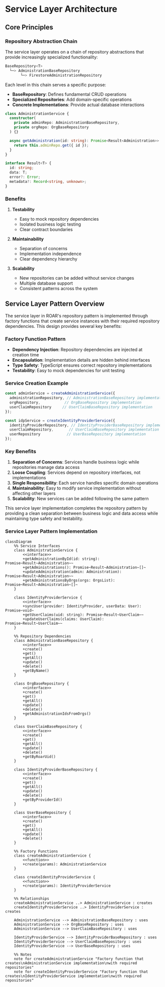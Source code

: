 # Service Layer Architecture

## Core Principles

### Repository Abstraction Chain
The service layer operates on a chain of repository abstractions that provide increasingly specialized functionality:

```typescript
BaseRepository<T>
  └─> AdministrationBaseRepository
       └─> FirestoreAdministrationRepository
```

Each level in this chain serves a specific purpose:
- **BaseRepository**: Defines fundamental CRUD operations
- **Specialized Repositories**: Add domain-specific operations
- **Concrete Implementations**: Provide actual database interactions

```typescript
class AdministrationService {
  constructor(
    private adminRepo: AdministrationBaseRepository,
    private orgRepo: OrgBaseRepository
  ) {}

  async getAdministration(id: string): Promise<Result<Administration>> {
    return this.adminRepo.get({ id });
  }
}
```

```typescript
interface Result<T> {
  id: string;
  data: T;
  error?: Error;
  metadata?: Record<string, unknown>;
}
```

### Benefits

1. **Testability**
   - Easy to mock repository dependencies
   - Isolated business logic testing
   - Clear contract boundaries

2. **Maintainability**
   - Separation of concerns
   - Implementation independence
   - Clear dependency hierarchy

3. **Scalability**
   - New repositories can be added without service changes
   - Multiple database support
   - Consistent patterns across the system

## Service Layer Pattern Overview

The service layer in ROAR's repository pattern is implemented through factory functions that create service instances with their required repository dependencies. This design provides several key benefits:

### Factory Function Pattern
- **Dependency Injection**: Repository dependencies are injected at creation time
- **Encapsulation**: Implementation details are hidden behind interfaces
- **Type Safety**: TypeScript ensures correct repository implementations
- **Testability**: Easy to mock dependencies for unit testing

### Service Creation Example
```typescript
const adminService = createAdministrationService({
  administrationRepository, // AdministrationBaseRepository implementation
  orgRepository,           // OrgBaseRepository implementation
  userClaimRepository     // UserClaimBaseRepository implementation
});

const idpService = createIdentityProviderService({
  identityProviderRepository, // IdentityProviderBaseRepository implementation
  userClaimRepository,       // UserClaimBaseRepository implementation
  userRepository            // UserBaseRepository implementation
});
```

### Key Benefits
1. **Separation of Concerns**: Services handle business logic while repositories manage data access
2. **Loose Coupling**: Services depend on repository interfaces, not implementations
3. **Single Responsibility**: Each service handles specific domain operations
4. **Maintainability**: Easy to modify service implementation without affecting other layers
5. **Scalability**: New services can be added following the same pattern

This service layer implementation completes the repository pattern by providing a clean separation between business logic and data access while maintaining type safety and testability.


### Service Layer Pattern Implementation
```mermaid
classDiagram
    %% Service Interfaces
    class AdministrationService {
        <<interface>>
        +getAdministrationById(id: string): Promise~Result~Administration~~
        +getAdministrations(): Promise~Result~Administration~[]~
        +updateAdministration(admin: Administration): Promise~Result~Administration~~
        +getAdministrationsByOrgs(orgs: OrgsList): Promise~Result~Administration~[]~
    }

    class IdentityProviderService {
        <<interface>>
        +syncUser(provider: IdentityProvider, userData: User): Promise~void~
        +getUserClaims(uid: string): Promise~Result~UserClaim~~
        +updateUserClaims(claims: UserClaim): Promise~Result~UserClaim~~
    }

    %% Repository Dependencies
    class AdministrationBaseRepository {
        <<interface>>
        +create()
        +get()
        +getAll()
        +update()
        +delete()
        +getByName()
    }

    class OrgBaseRepository {
        <<interface>>
        +create()
        +get()
        +getAll()
        +update()
        +delete()
        +getAdministrationIdsFromOrgs()
    }

    class UserClaimBaseRepository {
        <<interface>>
        +create()
        +get()
        +getAll()
        +update()
        +delete()
        +getByRoarUid()
    }

    class IdentityProviderBaseRepository {
        <<interface>>
        +create()
        +get()
        +getAll()
        +update()
        +delete()
        +getByProviderId()
    }

    class UserBaseRepository {
        <<interface>>
        +create()
        +get()
        +getAll()
        +update()
        +delete()
    }

    %% Factory Functions
    class createAdministrationService {
        <<function>>
        +create(params): AdministrationService
    }

    class createIdentityProviderService {
        <<function>>
        +create(params): IdentityProviderService
    }

    %% Relationships
    createAdministrationService ..> AdministrationService : creates
    createIdentityProviderService ..> IdentityProviderService : creates

    AdministrationService --> AdministrationBaseRepository : uses
    AdministrationService --> OrgBaseRepository : uses
    AdministrationService --> UserClaimBaseRepository : uses

    IdentityProviderService --> IdentityProviderBaseRepository : uses
    IdentityProviderService --> UserClaimBaseRepository : uses
    IdentityProviderService --> UserBaseRepository : uses

    %% Notes
    note for createAdministrationService "Factory function that creates\nAdministrationService implementation\nwith required repositories"
    note for createIdentityProviderService "Factory function that creates\nIdentityProviderService implementation\nwith required repositories"
```
